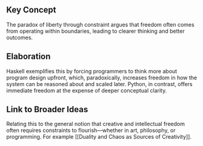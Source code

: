 ## Key Concept

The paradox of liberty through constraint argues that freedom often comes from operating within boundaries, leading to clearer thinking and better outcomes.

## Elaboration

Haskell exemplifies this by forcing programmers to think more about program design upfront, which, paradoxically, increases freedom in how the system can be reasoned about and scaled later. Python, in contrast, offers immediate freedom at the expense of deeper conceptual clarity.

## Link to Broader Ideas

Relating this to the general notion that creative and intellectual freedom often requires constraints to flourish—whether in art, philosophy, or programming. For example [[Duality and Chaos as Sources of Creativity]].
